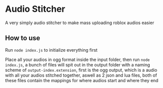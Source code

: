# Audio Stitcher
A very simply audio stitcher to make mass uploading roblox audios easier

## How to use
Run `node index.js` to initialize everything first

Place all your audios in ogg format inside the input folder, then run `node index.js`, a bunch of files will spit out in the output folder with a naming scheme of `output-index.extension`, first is the ogg output, which is a audio with all your audios stitched together,
aswell as 2 json and lua files, both of these files contain the mappings for where audios start and where they end
